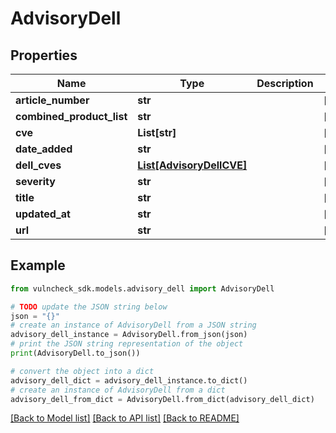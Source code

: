 # AdvisoryDell


## Properties

Name | Type | Description | Notes
------------ | ------------- | ------------- | -------------
**article_number** | **str** |  | [optional] 
**combined_product_list** | **str** |  | [optional] 
**cve** | **List[str]** |  | [optional] 
**date_added** | **str** |  | [optional] 
**dell_cves** | [**List[AdvisoryDellCVE]**](AdvisoryDellCVE.md) |  | [optional] 
**severity** | **str** |  | [optional] 
**title** | **str** |  | [optional] 
**updated_at** | **str** |  | [optional] 
**url** | **str** |  | [optional] 

## Example

```python
from vulncheck_sdk.models.advisory_dell import AdvisoryDell

# TODO update the JSON string below
json = "{}"
# create an instance of AdvisoryDell from a JSON string
advisory_dell_instance = AdvisoryDell.from_json(json)
# print the JSON string representation of the object
print(AdvisoryDell.to_json())

# convert the object into a dict
advisory_dell_dict = advisory_dell_instance.to_dict()
# create an instance of AdvisoryDell from a dict
advisory_dell_from_dict = AdvisoryDell.from_dict(advisory_dell_dict)
```
[[Back to Model list]](../README.md#documentation-for-models) [[Back to API list]](../README.md#documentation-for-api-endpoints) [[Back to README]](../README.md)


